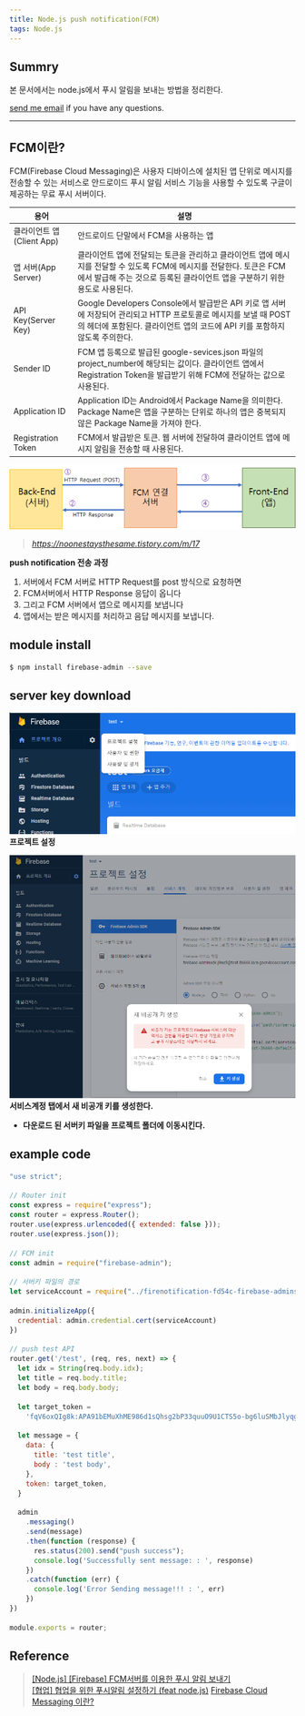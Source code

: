 ```yaml
---
title: Node.js push notification(FCM)
tags: Node.js
---
```


## Summry

본 문서에서는 node.js에서 푸시 알림을 보내는 방법을 정리한다.  

[send me email](mailto:jewel7492@gmail.com) if you have any questions.

<!--more-->

---

## FCM이란?

FCM(Firebase Cloud Messaging)은 사용자 디바이스에 설치된 앱 단위로 메시지를 전송할 수 있는 서비스로 안드로이드 푸시 알림 서비스 기능을 사용할 수 있도록 구글이 제공하는 무료 푸시 서버이다.

|용어|설명|
|---|---|
|클라이언트 앱(Client App)|안드로이드 단말에서 FCM을 사용하는 앱|
|앱 서버(App Server)|클라이언트 앱에 전달되는 토큰을 관리하고 클라이언트 앱에 메시지를 전달할 수 있도록 FCM에 메시지를 전달한다. 토큰은 FCM에서 발급해 주는 것으로 등록된 클라이언트 앱을 구분하기 위한 용도로 사용된다.|
|API Key(Server Key)|Google Developers Console에서 발급받은 API 키로 앱 서버에 저장되어 관리되고 HTTP 프로토콜로 메시지를 보낼 때 POST의 헤더에 포함된다. 클라이언트 앱의 코드에 API 키를 포함하지 않도록 주의한다.|
|Sender ID|FCM 앱 등록으로 발급된 google-sevices.json 파일의 project_number에 해당되는 값이다. 클라이언트 앱에서 Registration Token을 발급받기 위해 FCM에 전달하는 값으로 사용된다.|
|Application ID|Application ID는 Android에서 Package Name을 의미한다. Package Name은 앱을 구분하는 단위로 하나의 앱은 중복되지 않은 Package Name을 가져야 한다.|
|Registration Token|FCM에서 발급받은 토큰. 웹 서버에 전달하여 클라이언트 앱에 메시지 알림을 전송할 때 사용된다.|

![그림1](/assets/Node.js/push_notification/1.png)
> *https://noonestaysthesame.tistory.com/m/17*

**push notification 전송 과정**  
1. 서버에서 FCM 서버로 HTTP Request를 post 방식으로 요청하면
2. FCM서버에서 HTTP Response 응답이 옵니다
3. 그리고 FCM 서버에서 앱으로 메시지를 보냅니다
4. 앱에서는 받은 메시지를 처리하고 음답 메시지를 보냅니다.

## module install

```bash
$ npm install firebase-admin --save
```

## server key download

![그림2](/assets/Node.js/push_notification/2.PNG)
**프로젝트 설정**  

![그림3](/assets/Node.js/push_notification/3.PNG)
**서비스계정 탭에서 새 비공개 키를 생성한다.**  

* **다운로드 된 서버키 파일을 프로젝트 폴더에 이동시킨다.**  

## example code

```javascript
"use strict";

// Router init
const express = require("express");
const router = express.Router();
router.use(express.urlencoded({ extended: false }));
router.use(express.json());

// FCM init
const admin = require("firebase-admin");

// 서버키 파일의 경로
let serviceAccount = require("../firenotification-fd54c-firebase-adminsdk-qxgro-378402825f.json");

admin.initializeApp({
  credential: admin.credential.cert(serviceAccount)
})

// push test API
router.get('/test', (req, res, next) => {
  let idx = String(req.body.idx);
  let title = req.body.title;
  let body = req.body.body;

  let target_token =
    'fqV6oxQIg8k:APA91bEMuXhME986d1sQhsg2bP33quuO9U1CTS5o-bg6luSMbJlyqgtVB7YUPG-ch3UHJMtVX8-1AJxV0y0YEbvOS80KrQqIJoOX75QuBYiWnsUkSohjW5_uDqkHkEUIRgjub1xPl1k9';

  let message = {
    data: {
      title: 'test title',
      body : 'test body',
    },
    token: target_token,
  }

  admin
    .messaging()
    .send(message)
    .then(function (response) {
      res.status(200).send("push success");
      console.log('Successfully sent message: : ', response)
    })
    .catch(function (err) {
      console.log('Error Sending message!!! : ', err)
    })
})

module.exports = router;
```

## Reference

> [[Node.js] [Firebase] FCM서버를 이용한 푸시 알림 보내기](https://noonestaysthesame.tistory.com/m/17)  
> [[협업] 협업을 위한 푸시알림 설정하기 (feat node.js)](https://overcome-the-limits.tistory.com/entry/%ED%98%91%EC%97%85-%ED%98%91%EC%97%85%EC%9D%84-%EC%9C%84%ED%95%9C-%ED%91%B8%EC%8B%9C%EC%95%8C%EB%A6%BC-Agenda-node-schedule-%EC%84%A4%EC%A0%95%ED%95%98%EA%B8%B0-feat-nodejs)
> [Firebase Cloud Messaging 이란?](https://m.blog.naver.com/devks0228/221666814076)